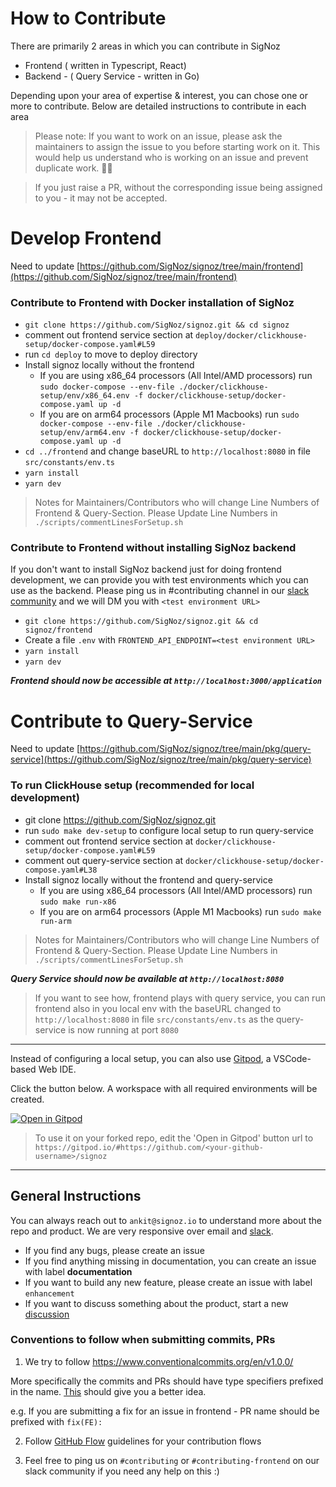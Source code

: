 # How to Contribute

There are primarily 2 areas in which you can contribute in SigNoz

- Frontend ( written in Typescript, React)
- Backend - ( Query Service - written in Go)

Depending upon your area of expertise & interest, you can chose one or more to contribute. Below are detailed instructions to contribute in each area

> Please note: If you want to work on an issue, please ask the maintainers to assign the issue to you before starting work on it. This would help us understand who is working on an issue and prevent duplicate work. 🙏🏻

> If you just raise a PR, without the corresponding issue being assigned to you - it may not be accepted.

# Develop Frontend

Need to update [https://github.com/SigNoz/signoz/tree/main/frontend](https://github.com/SigNoz/signoz/tree/main/frontend)

### Contribute to Frontend with Docker installation of SigNoz

- `git clone https://github.com/SigNoz/signoz.git && cd signoz`
- comment out frontend service section at `deploy/docker/clickhouse-setup/docker-compose.yaml#L59`
- run `cd deploy` to move to deploy directory
- Install signoz locally without the frontend
  - If you are using x86_64 processors (All Intel/AMD processors) run `sudo docker-compose --env-file ./docker/clickhouse-setup/env/x86_64.env -f docker/clickhouse-setup/docker-compose.yaml up -d`
  - If you are on arm64 processors (Apple M1 Macbooks) run `sudo docker-compose --env-file ./docker/clickhouse-setup/env/arm64.env -f docker/clickhouse-setup/docker-compose.yaml up -d`
- `cd ../frontend` and change baseURL to `http://localhost:8080` in file `src/constants/env.ts`
- `yarn install`
- `yarn dev`

> Notes for Maintainers/Contributors who will change Line Numbers of Frontend & Query-Section. Please Update Line Numbers in `./scripts/commentLinesForSetup.sh`

### Contribute to Frontend without installing SigNoz backend

If you don't want to install SigNoz backend just for doing frontend development, we can provide you with test environments which you can use as the backend. Please ping us in #contributing channel in our [slack community](https://join.slack.com/t/signoz-community/shared_invite/zt-lrjknbbp-J_mI13rlw8pGF4EWBnorJA) and we will DM you with `<test environment URL>`

- `git clone https://github.com/SigNoz/signoz.git && cd signoz/frontend`
- Create a file `.env` with `FRONTEND_API_ENDPOINT=<test environment URL>`
- `yarn install`
- `yarn dev`

**_Frontend should now be accessible at `http://localhost:3000/application`_**

# Contribute to Query-Service

Need to update [https://github.com/SigNoz/signoz/tree/main/pkg/query-service](https://github.com/SigNoz/signoz/tree/main/pkg/query-service)

### To run ClickHouse setup (recommended for local development)

- git clone https://github.com/SigNoz/signoz.git
- run `sudo make dev-setup` to configure local setup to run query-service
- comment out frontend service section at `docker/clickhouse-setup/docker-compose.yaml#L59`
- comment out query-service section at `docker/clickhouse-setup/docker-compose.yaml#L38`
- Install signoz locally without the frontend and query-service
  - If you are using x86_64 processors (All Intel/AMD processors) run `sudo make run-x86`
  - If you are on arm64 processors (Apple M1 Macbooks) run `sudo make run-arm`

> Notes for Maintainers/Contributors who will change Line Numbers of Frontend & Query-Section. Please Update Line Numbers in `./scripts/commentLinesForSetup.sh`

**_Query Service should now be available at `http://localhost:8080`_**

> If you want to see how, frontend plays with query service, you can run frontend also in you local env with the baseURL changed to `http://localhost:8080` in file `src/constants/env.ts` as the query-service is now running at port `8080`

---
Instead of configuring a local setup, you can also use [Gitpod](https://www.gitpod.io/), a VSCode-based Web IDE.

Click the button below. A workspace with all required environments will be created.

[![Open in Gitpod](https://gitpod.io/button/open-in-gitpod.svg)](https://gitpod.io/#https://github.com/SigNoz/signoz)

> To use it on your forked repo, edit the 'Open in Gitpod' button url to `https://gitpod.io/#https://github.com/<your-github-username>/signoz`

---

## General Instructions

You can always reach out to `ankit@signoz.io` to understand more about the repo and product. We are very responsive over email and [slack](https://join.slack.com/t/signoz-community/shared_invite/zt-lrjknbbp-J_mI13rlw8pGF4EWBnorJA).

- If you find any bugs, please create an issue
- If you find anything missing in documentation, you can create an issue with label **documentation**
- If you want to build any new feature, please create an issue with label `enhancement`
- If you want to discuss something about the product, start a new [discussion](https://github.com/SigNoz/signoz/discussions)

### Conventions to follow when submitting commits, PRs

1. We try to follow https://www.conventionalcommits.org/en/v1.0.0/

More specifically the commits and PRs should have type specifiers prefixed in the name. [This](https://www.conventionalcommits.org/en/v1.0.0/#specification) should give you a better idea.

e.g. If you are submitting a fix for an issue in frontend - PR name should be prefixed with `fix(FE):`

2. Follow [GitHub Flow](https://guides.github.com/introduction/flow/) guidelines for your contribution flows

3. Feel free to ping us on `#contributing` or `#contributing-frontend` on our slack community if you need any help on this :)
